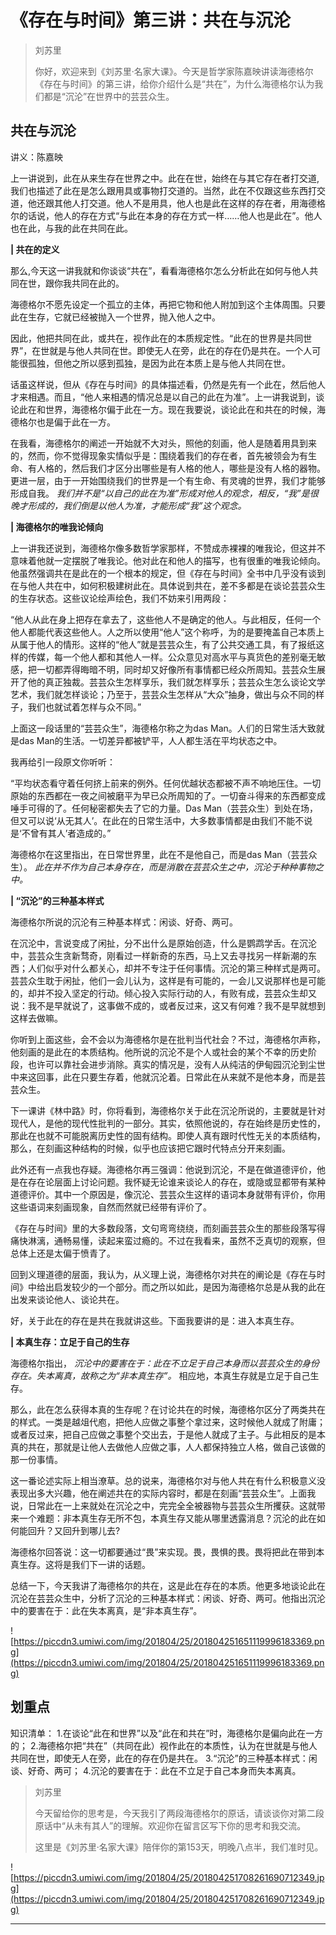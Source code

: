 # 《存在与时间》第三讲：共在与沉沦

> 刘苏里
> 
> 你好，欢迎来到《刘苏里·名家大课》。今天是哲学家陈嘉映讲读海德格尔《存在与时间》的第三讲，给你介绍什么是“共在”，为什么海德格尔认为我们都是“沉沦”在世界中的芸芸众生。

## 共在与沉沦

讲义：陈嘉映

上一讲说到，此在从来生存在世界之中。此在在世，始终在与其它存在者打交道,我们也描述了此在是怎么跟用具或事物打交道的。当然，此在不仅跟这些东西打交道，他还跟其他人打交道。他人不是用具，他人也是此在这样的存在者，用海德格尔的话说，他人的存在方式“与此在本身的存在方式一样……他人也是此在”。他人也在此，与我的此在共同在此。

 **| 共在的定义**

那么,今天这一讲我就和你谈谈“共在”，看看海德格尔怎么分析此在如何与他人共同在世，跟你我共同在此的。

海德格尔不愿先设定一个孤立的主体，再把它物和他人附加到这个主体周围。只要此在生存，它就已经被抛入一个世界，抛入他人之中。

因此，他把共同在此，或共在，视作此在的本质规定性。“此在的世界是共同世界”，在世就是与他人共同在世。即使无人在旁，此在的存在仍是共在。一个人可能很孤独，但他之所以感到孤独，是因为此在本质上是与他人共同在世。

话虽这样说，但从《存在与时间》的具体描述看，仍然是先有一个此在，然后他人才来相遇。而且，“他人来相遇的情况总是以自己的此在为准”。上一讲我说到，谈论此在和世界，海德格尔偏于此在一方。现在我要说，谈论此在和共在的时候，海德格尔也是偏于此在一方。

在我看，海德格尔的阐述一开始就不大对头，照他的刻画，他人是随着用具到来的，然而，你不觉得现象实情似乎是：围绕着我们的存在者，首先被领会为有生命、有人格的，然后我们才区分出哪些是有人格的他人，哪些是没有人格的器物。更进一层，由于一开始围绕我们的世界是一个有生命、有灵魂的世界，我们才能够形成自我。 *我们并不是“以自己的此在为准”形成对他人的观念，相反，“我”是很晚才形成的，我们倒是以他人为准，才能形成“我”这个观念。*

 **| 海德格尔的唯我论倾向**

上一讲我还说到，海德格尔像多数哲学家那样，不赞成赤裸裸的唯我论，但这并不意味着他就一定摆脱了唯我论。他对此在和他人的描写，也有很重的唯我论倾向。他虽然强调共在是此在的一个根本的规定，但《存在与时间》全书中几乎没有谈到在与他人共在中，如何积极建树此在。具体说到共在，差不多都是在谈论芸芸众生的生存状态。这些议论绘声绘色，我们不妨来引用两段：

“他人从此在身上把存在拿去了，这些他人不是确定的他人。与此相反，任何一个他人都能代表这些他人。人之所以使用“他人”这个称呼，为的是要掩盖自己本质上从属于他人的情形。这样的“他人”就是芸芸众生，有了公共交通工具，有了报纸这样的传媒，每一个他人都和其他人一样。公众意见对高水平与真货色的差别毫无敏感，把一切都弄得晦暗不明，同时却又好像所有事情都已经众所周知。芸芸众生展开了他的真正独裁。芸芸众生怎样享乐，我们就怎样享乐；芸芸众生怎么谈论文学艺术，我们就怎样谈论；乃至于，芸芸众生怎样从“大众”抽身，做出与众不同的样子，我们也就试着怎样与众不同。”

上面这一段话里的“芸芸众生”，海德格尔称之为das Man。人们的日常生活大致就是das Man的生活。一切差异都被铲平，人人都生活在平均状态之中。

我再给引一段原文你听听：

“平均状态看守着任何挤上前来的例外。任何优越状态都被不声不响地压住。一切原始的东西都在一夜之间被磨平为早已众所周知的了。一切奋斗得来的东西都变成唾手可得的了。任何秘密都失去了它的力量。Das Man（芸芸众生）到处在场，但又可以说‘从无其人’。在此在的日常生活中，大多数事情都是由我们不能不说是‘不曾有其人’者造成的。”

海德格尔在这里指出，在日常世界里，此在不是他自己，而是das Man（芸芸众生）。 *此在并不作为自己本身存在，而是消散在芸芸众生之中，沉沦于种种事物之中。*

 **| “沉沦”的三种基本样式**

海德格尔所说的沉沦有三种基本样式：闲谈、好奇、两可。

在沉沦中，言说变成了闲扯，分不出什么是原始创造，什么是鹦鹉学舌。在沉沦中，芸芸众生贪新骛奇，刚看过一样新奇的东西，马上又去寻找另一样新潮的东西；人们似乎对什么都关心，却并不专注于任何事情。沉沦的第三种样式是两可。芸芸众生耽于闲扯，他们一会儿认为，这样是有可能的，一会儿又说那样也是可能的，却并不投入坚定的行动。倾心投入实际行动的人，有败有成，芸芸众生却又说：我不是早就说了，这事做不成的，或者反过来，这又有何难？我不是早就想到这样去做嘛。

你听到上面这些，会不会以为海德格尔是在批判当代社会？不过，海德格尔声称，他刻画的是此在的本质结构。他所说的沉沦不是个人或社会的某个不幸的历史阶段，也许可以靠社会进步消除。真实的情况是，没有人从纯洁的伊甸园沉沦到尘世中来这回事，此在只要生存着，他就沉沦着。日常此在从来就不是他本身，而是芸芸众生。

下一课讲《林中路》时，你将看到，海德格尔关于此在沉沦所说的，主要就是针对现代人，是他的现代性批判的一部分。其实，依照他说的，存在始终是历史性的，那此在也就不可能脱离历史性的固有结构。即使人真有跟时代性无关的本质结构，那么，在刻画这种结构的时候，似乎也应该把它跟时代特点分开来刻画。

此外还有一点我也存疑。海德格尔再三强调：他说到沉沦，不是在做道德评价，他是在存在论层面上讨论问题。我怀疑无论谁来谈论人的存在，或隐或显都带有某种道德评价。其中一个原因是，像沉沦、芸芸众生这样的语词本身就带有评价，你用这些语词来刻画现象，自然而然就已经带有评价了。

《存在与时间》里的大多数段落，文句弯弯绕绕，而刻画芸芸众生的那些段落写得痛快淋漓，通畅易懂，读起来蛮过瘾的。不过在我看来，虽然不乏真切的观察，但总体上还是太偏于愤青了。

回到义理道德的层面，我认为，从义理上说，海德格尔对共在的阐论是《存在与时间》中给出启发较少的一个部分。而之所以如此，是因为海德格尔总是从我的此在出发来谈论他人、谈论共在。

好，关于此在的存在是共在我就讲这些。下面我要讲的是：进入本真生存。

 **| 本真生存：立足于自己的生存**

海德格尔指出， *沉沦中的要害在于：此在不立足于自己本身而以芸芸众生的身份存在。失本离真，故称之为“非本真生存”。* 相应地，本真生存就是立足于自己生存。

那么，此在怎么获得本真的生存呢？在讨论共在的时候，海德格尔区分了两类共在的样式。一类是越俎代庖，把他人应做之事整个拿过来，这时候他人就成了附庸；或者反过来，把自己应做之事整个交出去，于是他人就成了主子。与此相反的是本真的共在，那就是让他人去做他人应做之事，人人都保持独立人格，做自己该做的那一份事情。

这一番论述实际上相当潦草。总的说来，海德格尔对与他人共在有什么积极意义没表现出多大兴趣，他在阐述共在的实际内容时，都是在刻画“芸芸众生”。上面我说，日常此在一上来就处在沉沦之中，完完全全被器物与芸芸众生所攫获。这就带来一个难题：非本真生存无所不包，本真生存又能从哪里透露消息？沉沦的此在如何能回升？又回升到哪儿去?

海德格尔回答说：这一切都要通过“畏”来实现。畏，畏惧的畏。畏将把此在带到本真生存。这将是我们下一讲的话题。

总结一下，今天我讲了海德格尔的共在，这是此在存在的本质。他更多地谈论此在沉沦在芸芸众生中，分析了沉沦的三种基本样式：闲谈、好奇、两可。他指出沉沦中的要害在于：此在失本离真，是“非本真生存”。

![https://piccdn3.umiwi.com/img/201804/25/201804251651119996183369.png](https://piccdn3.umiwi.com/img/201804/25/201804251651119996183369.png)

## 划重点

知识清单：
1.在谈论“此在和世界”以及“此在和共在”时，海德格尔是偏向此在一方的；
2.海德格尔把“共在”（共同在此）视作此在的本质性，认为在世就是与他人共同在世，即使无人在旁，此在的存在仍是共在。
3.“沉沦”的三种基本样式：闲谈、好奇、两可；
4.沉沦的要害在于：此在不立足于自己本身而失本离真。

> 刘苏里
> 
> 今天留给你的思考是，今天我引了两段海德格尔的原话，请谈谈你对第二段原话中“从未有其人”的理解。欢迎你在留言区写下你的思考和我交流。
> 
> 这里是《刘苏里·名家大课》陪伴你的第153天，明晚八点半，我们准时见。

![https://piccdn3.umiwi.com/img/201804/25/201804251708261690712349.jpg](https://piccdn3.umiwi.com/img/201804/25/201804251708261690712349.jpg)

---
